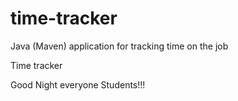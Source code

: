 # time-tracker
Java (Maven) application for tracking time on the job

Time tracker

Good Night everyone Students!!!

